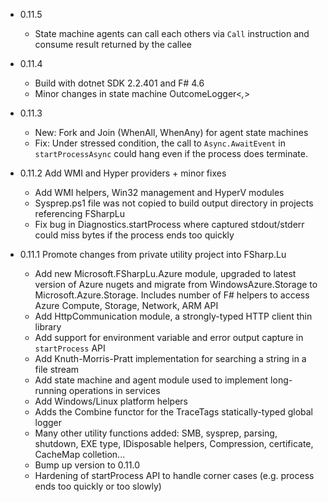 - 0.11.5
  - State machine agents can call each others via `Call` instruction and consume result returned by the callee

- 0.11.4
  - Build with dotnet SDK 2.2.401 and F# 4.6
  - Minor changes in state machine OutcomeLogger<_,_>

- 0.11.3

  - New: Fork and Join (WhenAll, WhenAny) for agent state machines
  - Fix: Under stressed condition, the call to `Async.AwaitEvent` in `startProcessAsync` could hang even if the process does terminate.

- 0.11.2 Add WMI and Hyper providers + minor fixes

  - Add WMI helpers, Win32 management and HyperV modules
  - Sysprep.ps1 file was not copied to build output directory in projects referencing FSharpLu
  - Fix bug in Diagnostics.startProcess where captured stdout/stderr could miss bytes if the process ends too quickly


- 0.11.1 Promote changes from private utility project into FSharp.Lu

    - Add new Microsoft.FSharpLu.Azure module, upgraded to latest version of Azure nugets and migrate from WindowsAzure.Storage to Microsoft.Azure.Storage.
    Includes number of F# helpers to access Azure Compute, Storage, Network, ARM API
    - Add HttpCommunication module, a strongly-typed HTTP client thin library
    - Add support for environment variable and error output capture in `startProcess` API
    - Add Knuth-Morris-Pratt implementation for searching a string in a file stream
    - Add state machine and agent module used to implement long-running operations in services
    - Add Windows/Linux platform helpers
    - Adds the Combine functor for the TraceTags statically-typed global logger
    - Many other utility functions added: SMB, sysprep, parsing, shutdown, EXE type, IDisposable helpers, Compression, certificate, CacheMap colletion...
    - Bump up version to 0.11.0
    - Hardening of startProcess API to handle corner cases (e.g. process ends too quickly or too slowly)
